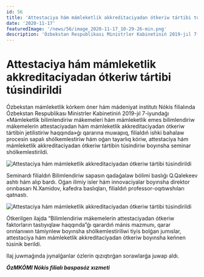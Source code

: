 ```yaml
---
id: 56
title: 'Attestaciya hám mámleketlik akkreditaciyadan ótkeriw tártibi túsindirildi'
date: '2020-11-17'
featuredImage: '/news/56/image_2020-11-17_10-29-26-min.png'
description: 'Ózbekstan Respublikası Ministrler Kabinetiniń 2019-jıl 7-iyundaǵı «Mámleketlik bilimlendiriw mákemeleri hám mámleketlik emes bilimlendiriw mákemelerin attestaciyadan hám mámleketlik akkreditaciyadan ótkeriw tártibin jetilistiriw haqqında»ǵı qararına muwapıq seminar shólkemlestirildi'
---
```


# Attestaciya hám mámleketlik akkreditaciyadan ótkeriw tártibi túsindirildi

Ózbekstan mámleketlik kórkem óner hám mádeniyat institutı Nókis filialında Ózbekstan Respublikası Ministrler Kabinetiniń 2019-jıl 7-iyundaǵı «Mámleketlik bilimlendiriw mákemeleri hám mámleketlik emes bilimlendiriw mákemelerin attestaciyadan hám mámleketlik akkreditaciyadan ótkeriw tártibin jetilistiriw haqqında»ǵı qararına muwapıq, filialdıń ishki bahalaw procesin sapalı shólkemlestiriw hám oǵan tayarlıq kóriw, attestaciya hám mámleketlik akkreditaciyadan ótkeriw tártibin túsindiriw boyınsha seminar shólkemlestirildi.

![Attestaciya hám mámleketlik akkreditaciyadan ótkeriw tártibi túsindirildi](/news/56/image_2020-11-17_10-29-26-min.png)

Seminardı filialdıń Bilimlendiriw sapasın qadaǵalaw bólimi baslıǵı Q.Qalekeev ashtı hám alıp bardı. Oǵan ilimiy isler hám innovaciyalar boyınsha direktor orınbasarı N.Xamidov, kafedra baslıqları, filialdıń professor-oqıtıwshıları qatnastı. 

![Attestaciya hám mámleketlik akkreditaciyadan ótkeriw tártibi túsindirildi](/news/56/image_2020-11-17_10-48-02-min.png)

Ótkerilgen ilajda “Bilimlendiriw mákemelerin attestaciyadan ótkeriw faktorların tastıyıqlaw haqqında”ǵı qarardıń mánis mazmunı, qarar orınlanıwın támiynlew boyınsha shólkemlestiriliwi tiyis bolǵan jumıslar, attestaciya hám mámleketlik akkreditaciyadan ótkeriw boyınsha keńnen túsinik berildi.

Ilaj juwmaǵında jıynalǵanlar ózlerin qızıqtırǵan sorawlarǵa juwap aldı.

**_ÓzMKÓMI Nókis filialı baspasóz xızmeti_**
